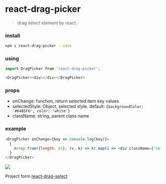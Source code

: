 # react-drag-picker
> drag select element by react.

### install 
```bash
npm i react-drag-picker --save
```

### using

```js 
import DragPicker from 'react-drag-picker';

<DragPicker><div></div></DragPicker>
```

### props
  * onChange: function, return selected item key values
  * selectedStyle: Object, selected style. default: `{backgroundColor: '#64B5F6', color: 'white'}`
  * className: string, parent class name

### example

```js
<DragPicker onChange={key => console.log(key)}>
  {
    Array.from({length: 65}, (v, k) => k).map(i => <div className={'select-box'} key={i}>Item {i + 1 }</div>)
  }
</DragPicker>
```
![](https://static.oschina.net/uploads/img/201712/21160621_lyob.png)

Project form [react-drag-select](https://github.com/pablofierro/react-drag-select)
